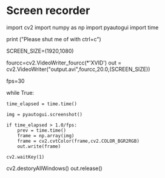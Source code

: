 # Screen recorder
import cv2
import numpy as np
import pyautogui
import time

print ("Please shut me of with ctrl+c")

SCREEN_SIZE=(1920,1080)

fourcc=cv2.VideoWriter_fourcc(*'XVID')
out = cv2.VideoWriter("output.avi",fourcc,20.0,(SCREEN_SIZE))

fps=30

while True:

    time_elapsed = time.time()

    img = pyautogui.screenshot()

    if time_elapsed > 1.0/fps:
        prev = time.time()
        frame = np.array(img)
        frame = cv2.cvtColor(frame,cv2.COLOR_BGR2RGB)
        out.write(frame)
        
    cv2.waitKey(1)

cv2.destoryAllWindows()
out.release()
